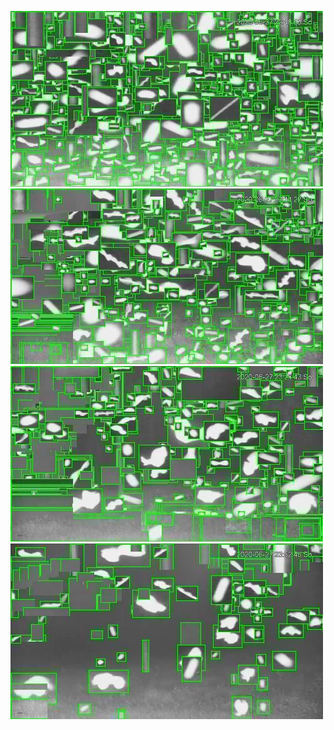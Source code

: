 ![20200627-222110-225115](in/20200627/20200627-222110-225115_0_.jpg)
![20200627-225120-232125](in/20200627/20200627-225120-232125_0_.jpg)
![20200627-232130-235135](in/20200627/20200627-232130-235135_0_.jpg)
![20200627-235140-000000](in/20200627/20200627-235140-000000_0_.jpg)
